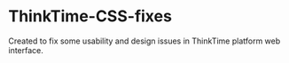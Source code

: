 # ThinkTime-CSS-fixes

Created to fix some usability and design issues in ThinkTime platform web interface.
